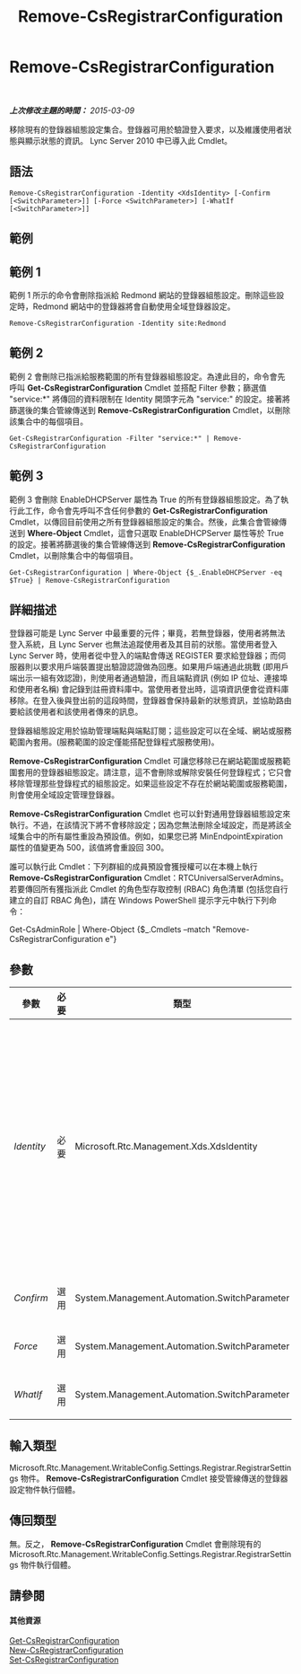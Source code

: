 ﻿---
title: Remove-CsRegistrarConfiguration
TOCTitle: Remove-CsRegistrarConfiguration
ms:assetid: 67ee01a1-fdfe-4994-b03a-57a332aa45be
ms:mtpsurl: https://technet.microsoft.com/zh-tw/library/Gg398482(v=OCS.15)
ms:contentKeyID: 49291178
ms.date: 08/10/2015
mtps_version: v=OCS.15
ms.translationtype: HT
---

# Remove-CsRegistrarConfiguration

 

_**上次修改主題的時間：** 2015-03-09_

移除現有的登錄器組態設定集合。登錄器可用於驗證登入要求，以及維護使用者狀態與顯示狀態的資訊。 Lync Server 2010 中已導入此 Cmdlet。

## 語法

    Remove-CsRegistrarConfiguration -Identity <XdsIdentity> [-Confirm [<SwitchParameter>]] [-Force <SwitchParameter>] [-WhatIf [<SwitchParameter>]]

## 範例

## 範例 1

範例 1 所示的命令會刪除指派給 Redmond 網站的登錄器組態設定。刪除這些設定時，Redmond 網站中的登錄器將會自動使用全域登錄器設定。

    Remove-CsRegistrarConfiguration -Identity site:Redmond

## 範例 2

範例 2 會刪除已指派給服務範圍的所有登錄器組態設定。為達此目的，命令會先呼叫 **Get-CsRegistrarConfiguration** Cmdlet 並搭配 Filter 參數；篩選值 "service:\*" 將傳回的資料限制在 Identity 開頭字元為 "service:" 的設定。接著將篩選後的集合管線傳送到 **Remove-CsRegistrarConfiguration** Cmdlet，以刪除該集合中的每個項目。

    Get-CsRegistrarConfiguration -Filter "service:*" | Remove-CsRegistrarConfiguration

## 範例 3

範例 3 會刪除 EnableDHCPServer 屬性為 True 的所有登錄器組態設定。為了執行此工作，命令會先呼叫不含任何參數的 **Get-CsRegistrarConfiguration** Cmdlet，以傳回目前使用之所有登錄器組態設定的集合。然後，此集合會管線傳送到 **Where-Object** Cmdlet，這會只選取 EnableDHCPServer 屬性等於 True 的設定。接著將篩選後的集合管線傳送到 **Remove-CsRegistrarConfiguration** Cmdlet，以刪除集合中的每個項目。

    Get-CsRegistrarConfiguration | Where-Object {$_.EnableDHCPServer -eq $True} | Remove-CsRegistrarConfiguration

## 詳細描述

登錄器可能是 Lync Server 中最重要的元件；畢竟，若無登錄器，使用者將無法登入系統，且 Lync Server 也無法追蹤使用者及其目前的狀態。當使用者登入 Lync Server 時，使用者從中登入的端點會傳送 REGISTER 要求給登錄器；而伺服器則以要求用戶端裝置提出驗證認證做為回應。如果用戶端通過此挑戰 (即用戶端出示一組有效認證)，則使用者通過驗證，而且端點資訊 (例如 IP 位址、連接埠和使用者名稱) 會記錄到註冊資料庫中。當使用者登出時，這項資訊便會從資料庫移除。在登入後與登出前的這段時間，登錄器會保持最新的狀態資訊，並協助路由要給該使用者和該使用者傳來的訊息。

登錄器組態設定用於協助管理端點與端點訂閱；這些設定可以在全域、網站或服務範圍內套用。(服務範圍的設定僅能搭配登錄程式服務使用)。

**Remove-CsRegistrarConfiguration** Cmdlet 可讓您移除已在網站範圍或服務範圍套用的登錄器組態設定。請注意，這不會刪除或解除安裝任何登錄程式；它只會移除管理那些登錄程式的組態設定。如果這些設定不存在於網站範圍或服務範圍，則會使用全域設定管理登錄器。

**Remove-CsRegistrarConfiguration** Cmdlet 也可以針對通用登錄器組態設定來執行。不過，在該情況下將不會移除設定；因為您無法刪除全域設定，而是將該全域集合中的所有屬性重設為預設值。例如，如果您已將 MinEndpointExpiration 屬性的值變更為 500，該值將會重設回 300。

誰可以執行此 Cmdlet：下列群組的成員預設會獲授權可以在本機上執行 **Remove-CsRegistrarConfiguration** Cmdlet：RTCUniversalServerAdmins。若要傳回所有獲指派此 Cmdlet 的角色型存取控制 (RBAC) 角色清單 (包括您自行建立的自訂 RBAC 角色)，請在 Windows PowerShell 提示字元中執行下列命令：

Get-CsAdminRole | Where-Object {$\_.Cmdlets –match "Remove-CsRegistrarConfiguration e"}

## 參數


<table>
<colgroup>
<col style="width: 25%" />
<col style="width: 25%" />
<col style="width: 25%" />
<col style="width: 25%" />
</colgroup>
<thead>
<tr class="header">
<th>參數</th>
<th>必要</th>
<th>類型</th>
<th>說明</th>
</tr>
</thead>
<tbody>
<tr class="odd">
<td><p><em>Identity</em></p></td>
<td><p>必要</p></td>
<td><p>Microsoft.Rtc.Management.Xds.XdsIdentity</p></td>
<td><p>要移除之登錄器組態設定的唯一識別碼。若要移除在網站範圍設定的設定，請使用類似下列的語法：-Identity site:Redmond。若要移除服務層級的設定，請使用類似下列的語法：-Identity service:Registar:atl-cs-001.litwareinc.com。</p>
<p>請注意， <strong>Remove-CsRegistrarConfiguration</strong> Cmdlet 也可以針對全域設定 (-Identity global) 來執行。不過，在該情況下將不會移除全域設定，而是將全域集合中的所有屬性重設為預設值。</p></td>
</tr>
<tr class="even">
<td><p><em>Confirm</em></p></td>
<td><p>選用</p></td>
<td><p>System.Management.Automation.SwitchParameter</p></td>
<td><p>在執行命令前先提示確認。</p></td>
</tr>
<tr class="odd">
<td><p><em>Force</em></p></td>
<td><p>選用</p></td>
<td><p>System.Management.Automation.SwitchParameter</p></td>
<td><p>隱藏執行命令時可能發生的非嚴重錯誤訊息。</p></td>
</tr>
<tr class="even">
<td><p><em>WhatIf</em></p></td>
<td><p>選用</p></td>
<td><p>System.Management.Automation.SwitchParameter</p></td>
<td><p>說明執行命令時若不實際執行命令的後果。</p></td>
</tr>
</tbody>
</table>


## 輸入類型

Microsoft.Rtc.Management.WritableConfig.Settings.Registrar.RegistrarSettings 物件。 **Remove-CsRegistrarConfiguration** Cmdlet 接受管線傳送的登錄器設定物件執行個體。

## 傳回類型

無。反之， **Remove-CsRegistrarConfiguration** Cmdlet 會刪除現有的 Microsoft.Rtc.Management.WritableConfig.Settings.Registrar.RegistrarSettings 物件執行個體。

## 請參閱

#### 其他資源

[Get-CsRegistrarConfiguration](get-csregistrarconfiguration.md)  
[New-CsRegistrarConfiguration](new-csregistrarconfiguration.md)  
[Set-CsRegistrarConfiguration](set-csregistrarconfiguration.md)

